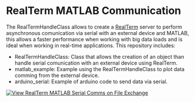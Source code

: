 # RealTerm MATLAB Communication

The RealTermHandleClass allows to create a [RealTerm](https://sourceforge.net/projects/realterm/) server to perform asynchronous comunication via serial with an external device and MATLAB, this allows a faster performance when working with big data loads and is ideal when working in real-time applications. This repository includes:

* RealTermHandleClass: Class that allows the creation of an object than handle serial comunication with an external device using RealTerm.
* matlab_example: Example using the RealTermHandleClass to plot data comming from the external device.
* arduino_serial: Example of arduino code to send data via serial.

[![View RealTerm MATLAB Serial Comms on File Exchange](https://www.mathworks.com/matlabcentral/images/matlab-file-exchange.svg)](https://la.mathworks.com/matlabcentral/fileexchange/120478-realterm-matlab-serial-comms)
